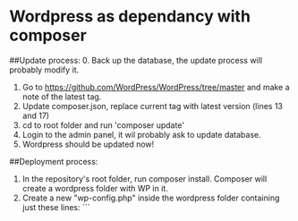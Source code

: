 Wordpress as dependancy with composer
=====================================



##Update process:
0. Back up the database, the update process will probably modify it.
1. Go to https://github.com/WordPress/WordPress/tree/master and make a note of the latest tag. 
2. Update composer.json, replace current tag with latest version (lines 13 and 17)
3. cd to root folder and run 'composer update'
4. Login to the admin panel, it wil probably ask to update database. 
5. Wordpress should be updated now!

##Deployment process:
1. In the repository's root folder, run composer install. Composer will create a wordpress folder with WP in it.
2. Create a new "wp-config.php" inside the wordpress folder containing just these lines: ```
<?php
require(__DIR__.'/../wp-config.php');
/*  actual wp-config lives in the repository's root folder, 
    wordpress folder is not source controlled as it's managed via composer*/
```
3. Follow normal WP migration process: https://codex.wordpress.org/Moving_WordPress , keeping in mind that wp-config file that needs editing is in the root folder, not in /wordpress.